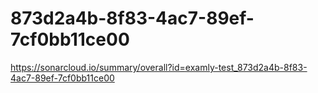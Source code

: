 # 873d2a4b-8f83-4ac7-89ef-7cf0bb11ce00
https://sonarcloud.io/summary/overall?id=examly-test_873d2a4b-8f83-4ac7-89ef-7cf0bb11ce00
